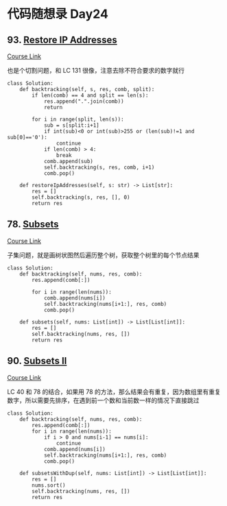 # 代码随想录 Day24

## 93. [Restore IP Addresses](https://leetcode.com/problems/restore-ip-addresses/)

[Course Link](https://programmercarl.com/0093.%E5%A4%8D%E5%8E%9FIP%E5%9C%B0%E5%9D%80.html#%E6%80%9D%E8%B7%AF)

也是个切割问题，和 LC 131 很像，注意去除不符合要求的数字就行

```
class Solution:
    def backtracking(self, s, res, comb, split):
        if len(comb) == 4 and split == len(s):
            res.append(".".join(comb))
            return

        for i in range(split, len(s)):
            sub = s[split:i+1]
            if int(sub)<0 or int(sub)>255 or (len(sub)!=1 and sub[0]=='0'):
                continue
            if len(comb) > 4:
                break
            comb.append(sub)
            self.backtracking(s, res, comb, i+1)
            comb.pop()

    def restoreIpAddresses(self, s: str) -> List[str]:
        res = []
        self.backtracking(s, res, [], 0)
        return res
```

## 78. [Subsets](https://leetcode.com/problems/subsets/)

[Course Link](https://programmercarl.com/0078.%E5%AD%90%E9%9B%86.html)

子集问题，就是画树状图然后遍历整个树，获取整个树里的每个节点结果

```
class Solution:
    def backtracking(self, nums, res, comb):
        res.append(comb[:])

        for i in range(len(nums)):
            comb.append(nums[i])
            self.backtracking(nums[i+1:], res, comb)
            comb.pop()

    def subsets(self, nums: List[int]) -> List[List[int]]:
        res = []
        self.backtracking(nums, res, [])
        return res
```

## 90. [Subsets II](https://leetcode.com/problems/subsets-ii/)

[Course Link](https://programmercarl.com/0090.%E5%AD%90%E9%9B%86II.html)

LC 40 和 78 的结合，如果用 78 的方法，那么结果会有重复，因为数组里有重复数字，所以需要先排序，在遇到前一个数和当前数一样的情况下直接跳过

```
class Solution:
    def backtracking(self, nums, res, comb):
        res.append(comb[:])
        for i in range(len(nums)):
            if i > 0 and nums[i-1] == nums[i]:
                continue
            comb.append(nums[i])
            self.backtracking(nums[i+1:], res, comb)
            comb.pop()

    def subsetsWithDup(self, nums: List[int]) -> List[List[int]]:
        res = []
        nums.sort()
        self.backtracking(nums, res, [])
        return res
```

